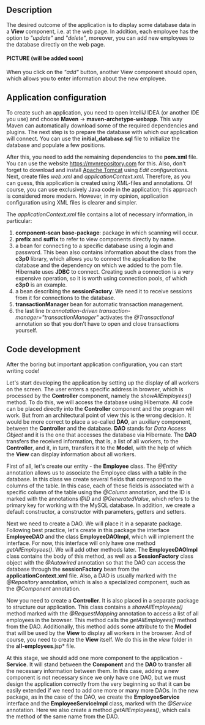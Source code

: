 ## Description

The desired outcome of the application is to display some database data in a **View** component, i.e. at the web page. In addition, each employee has the option to *"update"* and *"delete"*, moreover, you can add new employees to the database directly on the web page.

#### PICTURE (will be added soon)

When you click on the *"add"* button, another View component should open, which allows you to enter information about the new employee.

## Application configuration

To create such an application, you need to open IntelliJ IDEA (or another IDE you use) and choose **Maven** -> **maven-archetype-webapp**. This way Maven can automatically download some of the required dependencies and plugins. The next step is to prepare the database with which our application will connect. You can use the **initial_database.sql** file to initialize the database and populate a few positions.

After this, you need to add the remaining dependencies to the **pom.xml** file. You can use the website https://mvnrepository.com for this. Also, don't forget to download and install [Apache Tomcat](https://tomcat.apache.org/download-90.cgi) using *Edit configurations*. Next, create files *web.xml* and *applicationContext.xml*. Therefore, as you can guess, this application is created using XML-files and annotations. Of course, you can use exclusively Java code in the application; this approach is considered more modern. However, in my opinion, application configuration using XML files is clearer and simpler.

The *applicationContext.xml* file contains a lot of necessary information, in particular:

1) **component-scan base-package**: package in which scanning will occur.
2) **prefix** and **suffix** to refer to view components directly by name.
3) a bean for connecting to a specific database using a login and password. This bean also contains information about the class from the **c3p0** library, which allows you to connect the application to the database and the dependency on which we added to the pom file. Hibernate uses **JDBC** to connect. Creating such a connection is a very expensive operation, so it is worth using connection pools, of which **c3p0** is an example.
4) a bean describing the **sessionFactory**. We need it to receive sessions from it for connections to the database.
5) **transactionManager** bean for automatic transaction management.
6) the last line *tx:annotation-driven transaction-manager="transactionManager"* activates the *@Transactional* annotation so that you don’t have to open and close transactions yourself.

## Code development

After the boring but important application configuration, you can start writing code!

Let's start developing the application by setting up the display of all workers on the screen. The user enters a specific address in browser, which is processed by the **Controller** component, namely the *showAllEmployees()* method. To do this, we will access the database using Hibernate. All code can be placed directly into the **Controller** component and the program will work. But from an architectural point of view this is the wrong decision. It would be more correct to place a so-called **DAO**, an auxiliary component, between the **Controller** and the database. **DAO** stands for *Data Access Object* and it is the one that accesses the database via Hibernate. The **DAO** transfers the received information, that is, a list of all workers, to the **Controller**, and it, in turn, transfers it to the **Model**, with the help of which the **View** can display information about all workers.

First of all, let's create our entity - the **Employee** class. The *@Entity* annotation allows us to associate the Employee class with a table in the database. In this class we create several fields that correspond to the columns of the table. In this case, each of these fields is associated with a specific column of the table using the *@Column* annotation, and the ID is marked with the annotations *@ID* and *@GeneratedValue*, which refers to the primary key for working with the MySQL database. In addition, we create a default constructor, a constructor with parameters, getters and setters.

Next we need to create a DAO. We will place it in a separate package. Following best practice, let's create in this package the interface **EmployeeDAO** and the class **EmployeeDAOImpl**, which will implement the interface. For now, this interface will only have one method *getAllEmployees()*. We will add other methods later. The **EmployeeDAOImpl** class contains the body of this method, as well as a **SessionFactory** class object with the *@Autowired* annotation so that the DAO can access the database through the **sessionFactory** bean from the **applicationContext.xml** file. Also, a DAO is usually marked with the *@Repository* annotation, which is also a specialized component, such as the *@Component* annotation.

Now you need to create a **Controller**. It is also placed in a separate package to structure our application. This class contains a *showAllEmployees()* method marked with the *@RequestMapping* annotation to access a list of all employees in the browser. This method calls the *getAllEmployees()* method from the DAO. Additionally, this method adds some attribute to the **Model** that will be used by the **View** to display all workers in the browser. And of course, you need to create the **View** itself. We do this in the *view* folder in the **all-employees**.jsp* file.

At this stage, we should add one more component to the application - **Service**. It will stand between the **Component** and the **DAO** to transfer all the necessary information between them. In this case, adding a new component is not necessary since we only have one DAO, but we must design the application correctly from the very beginning so that it can be easily extended if we need to add one more or many more DAOs. In the new package, as in the case of the DAO, we create the **EmployeeService** interface and the **EmployeeServiceImpl** class, marked with the *@Service* annotation. Here we also create a method *getAllEmployees()*, which calls the method of the same name from the DAO.
